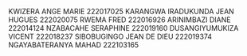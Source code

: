 KWIZERA ANGE MARIE 222017025
KARANGWA IRADUKUNDA JEAN HUGUES 222020075
RWEMA FRED 222016926
ARINIMBAZI DIANE 222014124
NZABACAHE SERAPHINE 222019160
 DUSANGIYUMUKIZA VICENT 222018237
 SIBOBUGINGO JEAN DE DIEU 222019374
 NGAYABATERANYA MAHAD 222103165
 
